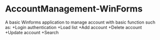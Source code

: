 # AccountManagement-WinForms
A basic Winforms application to manage account with basic function such as:
+Login authentication
+Load list
+Add account
+Delete account
+Update account
+Search
